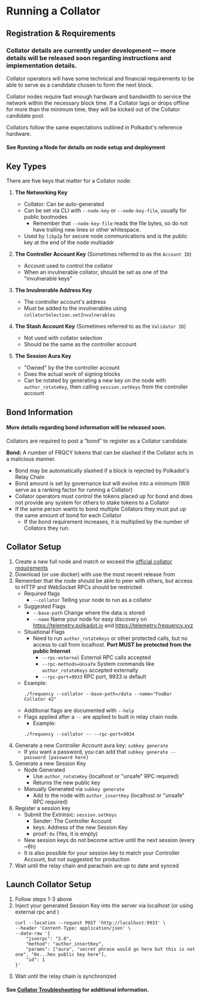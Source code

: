 # Running a Collator

## Registration & Requirements

### Collator details are currently under development — more details will be released soon regarding instructions and implementation details.

Collator operators will have some technical and financial requirements to be able to serve as a candidate chosen to form the next block.

Collator nodes require fast enough hardware and bandwidth to service the network within the necessary block time.
If a Collator lags or drops offline for more than the minimum time, they will be kicked out of the Collator candidate pool.

Collators follow the same expectations outlined in Polkadot's reference hardware.

#### See Running a Node for details on node setup and deployment

## Key Types

There are five keys that matter for a Collator node:

1. **The Networking Key**
	* Collator: Can be auto-generated
	* Can be set via CLI with `--node-key` or `--node-key-file`, usually for public bootnodes
		* Remember that `--node-key-file` reads the file bytes, so do not have trailing new lines or other whitespace.
	* Used by `libp2p` for secure node communications and is the public key at the end of the node multiaddr

2. **The Controller Account Key** (Sometimes referred to as the `Account ID`)
	* Account used to control the collator
	* When an invulnerable collator, should be set as one of the "invulnerable keys"

3. **The Invulnerable Address Key**
	* The controller account's address
	* Must be added to the invulnerables using `collatorSelection.setInvulnerables`

4. **The Stash Account Key** (Sometimes referred to as the `Validator ID`)
	* Not used with collator selection
	* Should be the same as the controller account

5. **The Session Aura Key**

	* "Owned" by the the controller account
	* Does the actual work of signing blocks
	* Can be rotated by generating a new key on the node with `author_rotateKey`, then calling `session.setKeys` from the controller account


## Bond Information
#### More details regarding bond information will be released soon.

Collators are required to post a “bond” to register as a Collator candidate.

**Bond:** A number of FRQCY tokens that can be slashed if the Collator acts in a malicious manner.

* Bond may be automatically slashed if a block is rejected by Polkadot's Relay Chain
* Bond amount is set by governance but will evolve into a minimum (Will serve as a ranking factor for running a Collator)
* Collator operators must control the tokens placed up for bond and does not provide any system for others to stake tokens to a Collator
* If the same person wants to bond multiple Collators they must put up the same amount of bond for each Collator
	* If the bond requirement increases, it is multiplied by the number of Collators they run. 

## Collator Setup

1. Create a new full node and match or exceed the [official collator requirements](https://docs.frequency.xyz/)
1. Download (or use docker) with  use the most recent release from
1. Remember that the node should be able to peer with others, but access to HTTP and WebSocket RPCs should be restricted
    - Required flags
      - `--collator` Telling your node to run as a collator
    - Suggested Flags
      - `--base-path` Change where the data is stored
      - `--name` Name your node for easy discovery on https://telemetry.polkadot.io and https://telemetry.frequency.xyz
    - Situational Flags
      - Need to run `author_rotateKeys` or other protected calls, but no access to call from localhost. **Port MUST be protected from the public Internet**
        - `--rpc-external` External RPC calls accepted
        - `--rpc-methods=Unsafe` System commands like `author_rotateKeys` accepted externally
        - `--rpc-port=9933` RPC port, 9933 is default
    - Example:
      ```
      ./frequency --collator --base-path=/data --name="FooBar Collator 42"

      ```
    - Additional flags are documented with `--help`
    - Flags applied after a `--` are applied to built in relay chain node.
      - Example:
      ```
      ./frequency --collator -- --rpc-port=9934

      ```
1. Generate a new Controller Account aura key: `subkey generate`
    - If you want a password, you can add that `subkey generate --password [password here]`
1. Generate a new Session Key
    - Node Generated
      - Use `author_rotateKey` (localhost or "unsafe" RPC required)
      - Returns the new public key
    - Manually Generated via `subkey generate`
      - Add to the node with `author_insertKey` (localhost or "unsafe" RPC required)
1. Register a session key
    - Submit the Extrinsic: `session.setKeys`
      - Sender: The Controller Account
      - keys: Address of the new Session Key
      - proof: `0x` (Yes, it is empty)
    - New session keys do not become active until the next session (every ~6h)
    - It is also possible for your session key to match your Controller Account, but not suggested for production
1. Wait until the relay chain and parachain are up to date and synced

## Launch Collator Setup

1. Follow steps 1-3 above
2. Inject your generated Session Key into the server via localhost (or using external rpc and )
    ```
    curl --location --request POST 'http://localhost:9933' \
    --header 'Content-Type: application/json' \
    --data-raw '{
        "jsonrpc": "2.0",
        "method": "author_insertKey",
        "params": ["aura", "secret phrase would go here but this is not one", "0x...hex public key here"],
        "id": 1
    }'
    ```
3. Wait until the relay chain is synchronized

#### See [Collator Troubleshooting](./CollatorTroubleshooting.md) for additional information.
